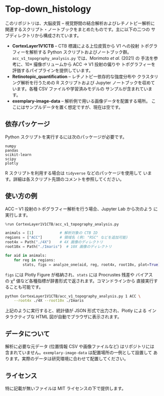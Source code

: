 # Top-down_histology

このリポジトリは、大脳皮質 – 視覚野間の結合解析およびレチノトピー解析に
関連するスクリプト・ノートブックをまとめたものです。主に以下の二つの
サブディレクトリから構成されています。

* **CortexLayer1V1CTB** – CTB 標識による上位皮質から V1 への投射
  トポグラフィーを解析する Python スクリプトおよびノートブック群。
  `acc_v1_topography_analysis.py` では、Morimoto *et al.* (2021) の
  手法を参考に、10× 撮像ボリュームから ACC → V1 投射の偏りや
  トポグラフィーを評価するパイプラインを提供しています。
* **Retinotopic_quantification** – レチノトピー依存的な強度分布や
  クラスタリング解析を行うための R スクリプトおよび Jupyter
  ノートブックを収めています。各種 CSV ファイルや学習済みモデルの
  サンプルが含まれています。
* **exemplary-image-data** – 解析例で用いる画像データを配置する場所。
  ここにはサンプルデータを置く想定ですが、現在は空です。

## 依存パッケージ

Python スクリプトを実行するには次のパッケージが必要です。

```
numpy
pandas
scikit-learn
scipy
plotly
```

R スクリプトを利用する場合は `tidyverse` などのパッケージを使用して
います。詳細は各スクリプト先頭のコメントを参照してください。

## 使い方の例

ACC – V1 投射のトポグラフィー解析を行う場合、Jupyter Lab から次のよう
に実行します。

```python
%run CortexLayer1V1CTB/acc_v1_topography_analysis.py

animals = [1]            # 解析対象の CTB ID
regions = ["ACC"]        # 領域名 (例: "RSC" などを追加可能)
root4x = Path("./4X")    # 4X 画像のディレクトリ
root10x = Path("./Imaris")  # 10X 画像のディレクトリ

for aid in animals:
    for reg in regions:
        stats, figs = analyze_one(aid, reg, root4x, root10x, plot=True)
```

`figs` には Plotly Figure が格納され、`stats` には Procrustes 残差や
バイアスの χ² 値など各種指標が辞書形式で返されます。コマンドラインから
直接実行することも可能です。

```bash
python CortexLayer1V1CTB/acc_v1_topography_analysis.py 1 ACC \
    --root4x ./4X --root10x ./Imaris
```

上記のように実行すると、統計値が JSON 形式で出力され、Plotly による
インタラクティブな HTML 図が自動でブラウザに表示されます。

## データについて

解析に必要な元データ (位置情報 CSV や画像ファイルなど) はリポジトリには
含まれていません。`exemplary-image-data` は配置場所の一例として設置して
あります。実際のデータは研究環境に合わせて配置してください。

## ライセンス

特に記載が無いファイルは MIT ライセンスの下で提供します。
